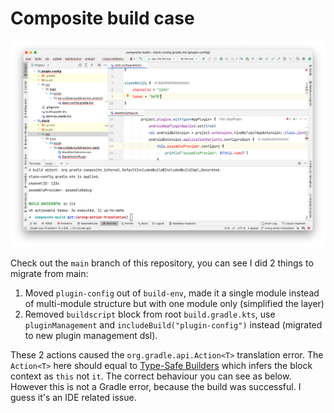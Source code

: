 # Composite build case

![](./issue-screenshot.png)

Check out the `main` branch of this repository, you can see I did 2 things to migrate from main:

1. Moved `plugin-config` out of `build-env`, made it a single module instead of multi-module structure but with one module only (simplified the layer)
2. Removed `buildscript` block from root `build.gradle.kts`, use `pluginManagement` and `includeBuild("plugin-config")` instead (migrated to new plugin management dsl).

These 2 actions caused the `org.gradle.api.Action<T>` translation error. The `Action<T>` here should equal to [Type-Safe Builders](https://kotlinlang.org/docs/type-safe-builders.html) which infers the block context as `this` not `it`. The correct behaviour you can see as below. However this is not a Gradle error, because the build was successful. I guess it's an IDE related issue.

